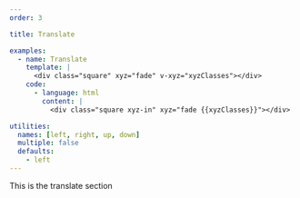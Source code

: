 ```yaml
---
order: 3

title: Translate

examples:
  - name: Translate
    template: |
      <div class="square" xyz="fade" v-xyz="xyzClasses"></div>
    code:
      - language: html
        content: |
          <div class="square xyz-in" xyz="fade {{xyzClasses}}"></div>

utilities:
  names: [left, right, up, down]
  multiple: false
  defaults:
    - left
---
```


This is the translate section
